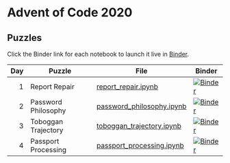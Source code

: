 # Advent of Code 2020

## Puzzles

Click the Binder link for each notebook to launch it live in
[Binder](mybinder.org). 

| Day | Puzzle              | File                        | Binder |
|----:|---------------------|-----------------------------|--------|
|   1 | Report Repair       | [report_repair.ipynb]       | [![Binder](https://mybinder.org/badge_logo.svg)](https://mybinder.org/v2/gh/willangley/advent-of-code/HEAD?labpath=2020%2Freport_repair.ipynb) |
|   2 | Password Philosophy | [password_philosophy.ipynb] | [![Binder](https://mybinder.org/badge_logo.svg)](https://mybinder.org/v2/gh/willangley/advent-of-code/HEAD?labpath=2020%2Fpassword_philosophy.ipynb) |
|   3 | Toboggan Trajectory | [toboggan_trajectory.ipynb] | [![Binder](https://mybinder.org/badge_logo.svg)](https://mybinder.org/v2/gh/willangley/advent-of-code/HEAD?labpath=2020%2Ftoboggan_trajectory.ipynb) |
|   4 | Passport Processing | [passport_processing.ipynb] | [![Binder](https://mybinder.org/badge_logo.svg)](https://mybinder.org/v2/gh/willangley/advent-of-code/HEAD?labpath=2020%2Fpassport_processing.ipynb) |

[passport_processing.ipynb]: passport_processing.ipynb
[password_philosophy.ipynb]: password_philosophy.ipynb
[report_repair.ipynb]: report_repair.ipynb
[toboggan_trajectory.ipynb]: toboggan_trajectory.ipynb